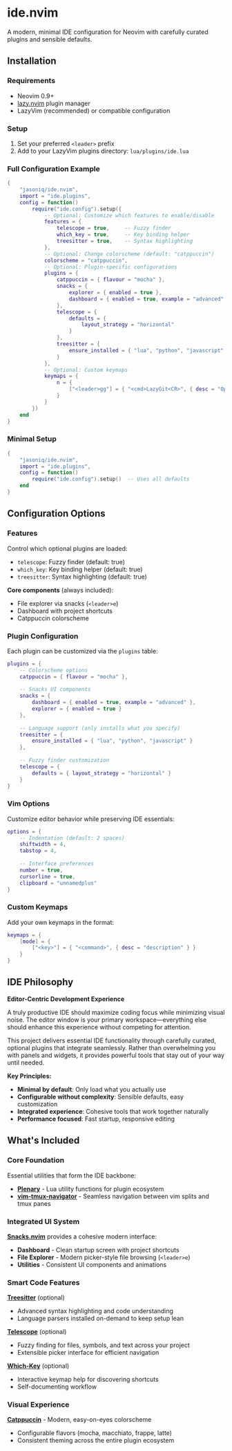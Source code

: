 # ide.nvim

A modern, minimal IDE configuration for Neovim with carefully curated plugins and sensible defaults.

## Installation

### Requirements
- Neovim 0.9+
- [lazy.nvim](https://github.com/folke/lazy.nvim) plugin manager
- LazyVim (recommended) or compatible configuration

### Setup
1. Set your preferred `<leader>` prefix
2. Add to your LazyVim plugins directory: `lua/plugins/ide.lua`

### Full Configuration Example

```lua
{
    "jasoniq/ide.nvim",
    import = "ide.plugins",
    config = function()
        require("ide.config").setup({
            -- Optional: Customize which features to enable/disable
            features = {
                telescope = true,     -- Fuzzy finder
                which_key = true,     -- Key binding helper
                treesitter = true,    -- Syntax highlighting
            },
            -- Optional: Change colorscheme (default: "catppuccin")
            colorscheme = "catppuccin",
            -- Optional: Plugin-specific configurations
            plugins = {
                catppuccin = { flavour = "mocha" },
                snacks = { 
                    explorer = { enabled = true },
                    dashboard = { enabled = true, example = "advanced" }
                },
                telescope = { 
                    defaults = { 
                        layout_strategy = "horizontal" 
                    }
                },
                treesitter = {
                    ensure_installed = { "lua", "python", "javascript" }
                }
            },
            -- Optional: Custom keymaps
            keymaps = {
                n = {
                    ["<leader>gg"] = { "<cmd>LazyGit<CR>", { desc = "Open LazyGit" } }
                }
            }
        })
    end
}
```

### Minimal Setup

```lua
{
    "jasoniq/ide.nvim",
    import = "ide.plugins",
    config = function()
        require("ide.config").setup()  -- Uses all defaults
    end
}
```

## Configuration Options

### Features
Control which optional plugins are loaded:
- `telescope`: Fuzzy finder (default: true) 
- `which_key`: Key binding helper (default: true)
- `treesitter`: Syntax highlighting (default: true)

**Core components** (always included):
- File explorer via snacks (`<leader>e`)
- Dashboard with project shortcuts
- Catppuccin colorscheme

### Plugin Configuration
Each plugin can be customized via the `plugins` table:

```lua
plugins = {
    -- Colorscheme options
    catppuccin = { flavour = "mocha" },
    
    -- Snacks UI components
    snacks = { 
        dashboard = { enabled = true, example = "advanced" },
        explorer = { enabled = true }
    },
    
    -- Language support (only installs what you specify)
    treesitter = {
        ensure_installed = { "lua", "python", "javascript" }
    },
    
    -- Fuzzy finder customization
    telescope = { 
        defaults = { layout_strategy = "horizontal" }
    }
}
```

### Vim Options
Customize editor behavior while preserving IDE essentials:

```lua
options = {
    -- Indentation (default: 2 spaces)
    shiftwidth = 4,
    tabstop = 4,
    
    -- Interface preferences
    number = true,
    cursorline = true,
    clipboard = "unnamedplus"
}
```

### Custom Keymaps
Add your own keymaps in the format:
```lua
keymaps = {
    [mode] = {
        ["<key>"] = { "<command>", { desc = "description" } }
    }
}
```

## IDE Philosophy

**Editor-Centric Development Experience**

A truly productive IDE should maximize coding focus while minimizing visual noise. The editor window is your primary workspace—everything else should enhance this experience without competing for attention.

This project delivers essential IDE functionality through carefully curated, optional plugins that integrate seamlessly. Rather than overwhelming you with panels and widgets, it provides powerful tools that stay out of your way until needed.

**Key Principles:**
- **Minimal by default**: Only load what you actually use
- **Configurable without complexity**: Sensible defaults, easy customization
- **Integrated experience**: Cohesive tools that work together naturally
- **Performance focused**: Fast startup, responsive editing

## What's Included

### Core Foundation
Essential utilities that form the IDE backbone:
- **[Plenary](https://github.com/nvim-lua/plenary.nvim)** - Lua utility functions for plugin ecosystem
- **[vim-tmux-navigator](https://github.com/christoomey/vim-tmux-navigator)** - Seamless navigation between vim splits and tmux panes

### Integrated UI System
**[Snacks.nvim](https://github.com/folke/snacks.nvim)** provides a cohesive modern interface:
- **Dashboard** - Clean startup screen with project shortcuts
- **File Explorer** - Modern picker-style file browsing (`<leader>e`)
- **Utilities** - Consistent UI components and animations

### Smart Code Features
**[Treesitter](https://github.com/nvim-treesitter/nvim-treesitter)** (optional)
- Advanced syntax highlighting and code understanding
- Language parsers installed on-demand to keep setup lean

**[Telescope](https://github.com/nvim-telescope/telescope.nvim)** (optional)
- Fuzzy finding for files, symbols, and text across your project
- Extensible picker interface for efficient navigation

**[Which-Key](https://github.com/folke/which-key.nvim)** (optional)
- Interactive keymap help for discovering shortcuts
- Self-documenting workflow

### Visual Experience
**[Catppuccin](https://github.com/catppuccin/nvim)** - Modern, easy-on-eyes colorscheme
- Configurable flavors (mocha, macchiato, frappe, latte)
- Consistent theming across the entire plugin ecosystem

